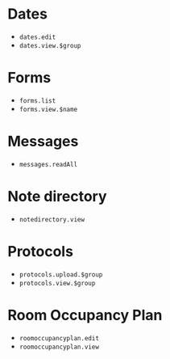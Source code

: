 # Dates

   * `dates.edit`
   * `dates.view.$group`

# Forms

   * `forms.list`
   * `forms.view.$name`

# Messages

   * `messages.readAll`

# Note directory

   * `notedirectory.view`

# Protocols

   * `protocols.upload.$group`
   * `protocols.view.$group`

# Room Occupancy Plan

   * `roomoccupancyplan.edit`
   * `roomoccupancyplan.view`